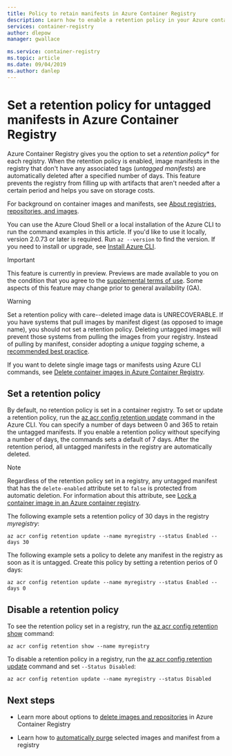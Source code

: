 ```yaml
---
title: Policy to retain manifests in Azure Container Registry
description: Learn how to enable a retention policy in your Azure container registry, for automatic deletion of untagged manifests after a defined period.
services: container-registry
author: dlepow
manager: gwallace

ms.service: container-registry
ms.topic: article
ms.date: 09/04/2019
ms.author: danlep
---
```

# Set a retention policy for untagged manifests in Azure Container Registry

Azure Container Registry gives you the option to set a *retention policy** for each registry. When the retention policy is enabled, image manifests in the registry that don't have any associated tags (*untagged manifests*) are automatically deleted after a specified number of days. This feature prevents the registry from filling up with artifacts that aren't needed after a certain period and helps you save on storage costs. 

For background on container images and manifests, see [About registries, repositories, and images](container-registry-concepts.md).

You can use the Azure Cloud Shell or a local installation of the Azure CLI to run the command examples in this article. If you'd like to use it locally, version 2.0.73 or later is required. Run `az --version` to find the version. If you need to install or upgrade, see [Install Azure CLI][azure-cli].

> [!IMPORTANT]
> This feature is currently in preview. Previews are made available to you on the condition that you agree to the [supplemental terms of use][terms-of-use]. Some aspects of this feature may change prior to general availability (GA).

> [!WARNING]
> Set a retention policy with care--deleted image data is UNRECOVERABLE. If you have systems that pull images by manifest digest (as opposed to image name), you should not set a retention policy. Deleting untagged images will prevent those systems from pulling the images from your registry. Instead of pulling by manifest, consider adopting a *unique tagging* scheme, a [recommended best practice](container-registry-image-tag-version.md).

If you want to delete single image tags or manifests using Azure CLI commands, see [Delete container images in Azure Container Registry](container-registry-delete.md).

## Set a retention policy

By default, no retention policy is set in a container registry. To set or update a retention policy, run the [az acr config retention update][az-acr-config-retention-update] command in the Azure CLI. You can specify a number of days between 0 and 365 to retain the untagged manifests. If you enable a retention policy without specifying a number of days, the commands sets a default of 7 days. After the retention period, all untagged manifests in the registry are automatically deleted.

> [!NOTE]
> Regardless of the retention policy set in a registry, any untagged manifest that has the `delete-enabled` attribute set to `false` is protected from automatic deletion. For information about this attribute, see [Lock a container image in an Azure container registry](container-registry-image-lock.md).

The following example sets a retention policy of 30 days in the registry *myregistry*:

```azurecli
az acr config retention update --name myregistry --status Enabled --days 30
```

The following example sets a policy to delete any manifest in the registry as soon as it is untagged. Create this policy by setting a retention perios of 0 days:

```azurecli
az acr config retention update --name myregistry --status Enabled --days 0
```

## Disable a retention policy

To see the retention policy set in a registry, run the [az acr config retention show][az-acr-config-retention-show] command:

```azurecli
az acr config retention show --name myregistry
```

To disable a retention policy in a registry, run the [az acr config retention update][az-acr-config-retention-update] command and set `--Status Disabled`:

```azurecli
az acr config retention update --name myregistry --status Disabled
```

## Next steps

* Learn more about options to [delete images and repositories](container-registry-delete.md) in Azure Container Registry

* Learn how to [automatically purge](container-registry-auto-purge.md) selected images and manifest from a registry

<!-- LINKS - external -->
[terms-of-use]: https://azure.microsoft.com/support/legal/preview-supplemental-terms/


<!-- LINKS - internal -->
[azure-cli]: /cli/azure/install-azure-cli
[az-acr-config-retention-update]: /cli/azure/acr/config/retention#az-acr-config-retention-update
[az-acr-config-retention-show]: /cli/azure/acr/config/retention#az-acr-config-retention-show
